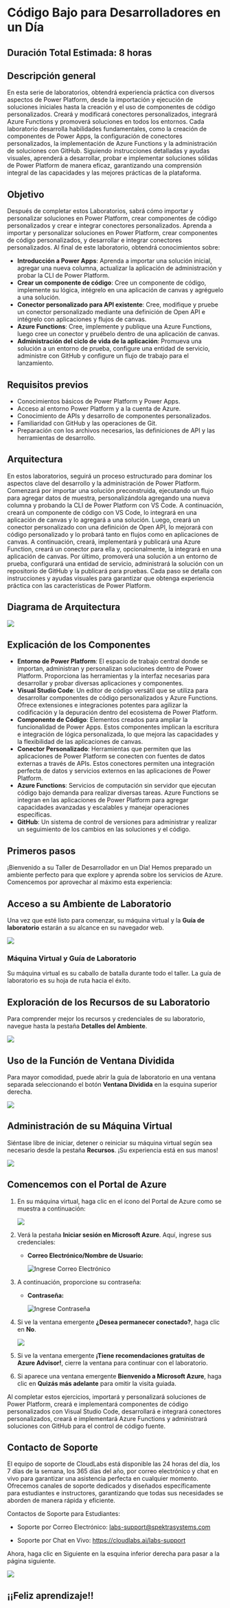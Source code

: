 # Código Bajo para Desarrolladores en un Día

## Duración Total Estimada: 8 horas

## Descripción general

En esta serie de laboratorios, obtendrá experiencia práctica con diversos aspectos de Power Platform, desde la importación y ejecución de soluciones iniciales hasta la creación y el uso de componentes de código personalizados. Creará y modificará conectores personalizados, integrará Azure Functions y promoverá soluciones en todos los entornos. Cada laboratorio desarrolla habilidades fundamentales, como la creación de componentes de Power Apps, la configuración de conectores personalizados, la implementación de Azure Functions y la administración de soluciones con GitHub. Siguiendo instrucciones detalladas y ayudas visuales, aprenderá a desarrollar, probar e implementar soluciones sólidas de Power Platform de manera eficaz, garantizando una comprensión integral de las capacidades y las mejores prácticas de la plataforma.

## Objetivo


Después de completar estos Laboratorios, sabrá cómo importar y personalizar soluciones en Power Platform, crear componentes de código personalizados y crear e integrar conectores personalizados.
Aprenda a importar y personalizar soluciones en Power Platform, crear componentes de código personalizados, y desarrollar e integrar conectores personalizados. Al final de este laboratorio, obtendrá conocimientos sobre:

 - **Introducción a Power Apps**: Aprenda a importar una solución inicial, agregar una nueva columna, actualizar la aplicación de administración y probar la CLI de Power Platform.
 - **Crear un componente de código**: Cree un componente de código, implemente su lógica, intégrelo en una aplicación de canvas y agréguelo a una solución.
 - **Conector personalizado para API existente**: Cree, modifique y pruebe un conector personalizado mediante una definición de Open API e intégrelo con aplicaciones y flujos de canvas.
 - **Azure Functions**: Cree, implemente y publique una Azure Functions, luego cree un conector y pruébelo dentro de una aplicación de canvas.
 - **Administración del ciclo de vida de la aplicación**: Promueva una solución a un entorno de prueba, configure una entidad de servicio, administre con GitHub y configure un flujo de trabajo para el lanzamiento.

## Requisitos previos

- Conocimientos básicos de Power Platform y Power Apps.
- Acceso al entorno Power Platform y a la cuenta de Azure.
- Conocimiento de APIs y desarrollo de componentes personalizados.
- Familiaridad con GitHub y las operaciones de Git.
- Preparación con los archivos necesarios, las definiciones de API y las herramientas de desarrollo.

## Arquitectura

En estos laboratorios, seguirá un proceso estructurado para dominar los aspectos clave del desarrollo y la administración de Power Platform. Comenzará por importar una solución preconstruida, ejecutando un flujo para agregar datos de muestra, personalizándola agregando una nueva columna y probando la CLI de Power Platform con VS Code. A continuación, creará un componente de código con VS Code, lo integrará en una aplicación de canvas y lo agregará a una solución. Luego, creará un conector personalizado con una definición de Open API, lo mejorará con código personalizado y lo probará tanto en flujos como en aplicaciones de canvas. A continuación, creará, implementará y publicará una Azure Function, creará un conector para ella y, opcionalmente, la integrará en una aplicación de canvas. Por último, promoverá una solución a un entorno de prueba, configurará una entidad de servicio, administrará la solución con un repositorio de GitHub y la publicará para pruebas. Cada paso se detalla con instrucciones y ayudas visuales para garantizar que obtenga experiencia práctica con las características de Power Platform.

## Diagrama de Arquitectura

![](./images/image1.JPG)

## Explicación de los Componentes

- **Entorno de Power Platform**: El espacio de trabajo central donde se importan, administran y personalizan soluciones dentro de Power Platform. Proporciona las herramientas y la interfaz necesarias para desarrollar y probar diversas aplicaciones y componentes.
- **Visual Studio Code**: Un editor de código versátil que se utiliza para desarrollar componentes de código personalizados y Azure Functions. Ofrece extensiones e integraciones potentes para agilizar la codificación y la depuración dentro del ecosistema de Power Platform.
- **Componente de Código**: Elementos creados para ampliar la funcionalidad de Power Apps. Estos componentes implican la escritura e integración de lógica personalizada, lo que mejora las capacidades y la flexibilidad de las aplicaciones de canvas.
- **Conector Personalizado**: Herramientas que permiten que las aplicaciones de Power Platform se conecten con fuentes de datos externas a través de APIs. Estos conectores permiten una integración perfecta de datos y servicios externos en las aplicaciones de Power Platform.
- **Azure Functions**: Servicios de computación sin servidor que ejecutan código bajo demanda para realizar diversas tareas. Azure Functions se integran en las aplicaciones de Power Platform para agregar capacidades avanzadas y escalables y manejar operaciones específicas.
- **GitHub**: Un sistema de control de versiones para administrar y realizar un seguimiento de los cambios en las soluciones y el código.

## Primeros pasos
 
¡Bienvenido a su Taller de Desarrollador en un Día! Hemos preparado un ambiente perfecto para que explore y aprenda sobre los servicios de Azure. Comencemos por aprovechar al máximo esta experiencia:
 
## Acceso a su Ambiente de Laboratorio
 
Una vez que esté listo para comenzar, su máquina virtual y la **Guía de laboratorio** estarán a su alcance en su navegador web.

![](./images/GS6.png)

### Máquina Virtual y Guía de Laboratorio
 
Su máquina virtual es su caballo de batalla durante todo el taller. La guía de laboratorio es su hoja de ruta hacia el éxito.
 
## Exploración de los Recursos de su Laboratorio

Para comprender mejor los recursos y credenciales de su laboratorio, navegue hasta la pestaña **Detalles del Ambiente**.

![](./images/GS20.png)
 
## Uso de la Función de Ventana Dividida

Para mayor comodidad, puede abrir la guía de laboratorio en una ventana separada seleccionando el botón **Ventana Dividida** en la esquina superior derecha.
 
![](./images/GS8.png)
 
## Administración de su Máquina Virtual

Siéntase libre de iniciar, detener o reiniciar su máquina virtual según sea necesario desde la pestaña **Recursos**. ¡Su experiencia está en sus manos!
 
![](./images/GS5.png)
 
## Comencemos con el Portal de Azure

1. En su máquina virtual, haga clic en el ícono del Portal de Azure como se muestra a continuación:
 
   ![](./images/GS1.png)
 
2. Verá la pestaña **Iniciar sesión en Microsoft Azure**. Aquí, ingrese sus credenciales:
 
   - **Correo Electrónico/Nombre de Usuario:** <inject key="AzureAdUserEmail"></inject>
 
     ![](./images/GS2.png "Ingrese Correo Electrónico")
 
3. A continuación, proporcione su contraseña:
 
   - **Contraseña:** <inject key="AzureAdUserPassword"></inject>
 
     ![](./images/GS3.png "Ingrese Contraseña")
 
4. Si ve la ventana emergente **¿Desea permanecer conectado?**, haga clic en **No**.

   ![](./images/GS9.png)

5. Si ve la ventana emergente **¡Tiene recomendaciones gratuitas de Azure Advisor!**, cierre la ventana para continuar con el laboratorio.

6. Si aparece una ventana emergente **Bienvenido a Microsoft Azure**, haga clic en **Quizás más adelante** para omitir la visita guiada.

Al completar estos ejercicios, importará y personalizará soluciones de Power Platform, creará e implementará componentes de código personalizados con Visual Studio Code, desarrollará e integrará conectores personalizados, creará e implementará Azure Functions y administrará soluciones con GitHub para el control de código fuente.
   
## Contacto de Soporte

El equipo de soporte de CloudLabs está disponible las 24 horas del día, los 7 días de la semana, los 365 días del año, por correo electrónico y chat en vivo para garantizar una asistencia perfecta en cualquier momento. Ofrecemos canales de soporte dedicados y diseñados específicamente para estudiantes e instructores, garantizando que todas sus necesidades se aborden de manera rápida y eficiente.

Contactos de Soporte para Estudiantes:

- Soporte por Correo Electrónico: labs-support@spektrasystems.com

- Soporte por Chat en Vivo: https://cloudlabs.ai/labs-support

Ahora, haga clic en Siguiente en la esquina inferior derecha para pasar a la página siguiente.

![](./images/GS4.png)

## ¡¡Feliz aprendizaje!!






 
